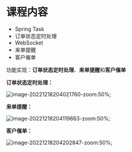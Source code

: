# 课程内容

- Spring Task
- 订单状态定时处理
- WebSocket
- 来单提醒
- 客户催单

功能实现：**订单状态定时处理**、**来单提醒**和**客户催单**

**订单状态定时处理：**

![image-20221218204021760-zoom:50%;](assets/image-20221218204021760.png)

**来单提醒：**

![image-20221218204119663-zoom:50%;](assets/image-20221218204119663.png)

**客户催单：**

![image-20221218204202847-zoom:50%;](assets/image-20221218204202847.png)
